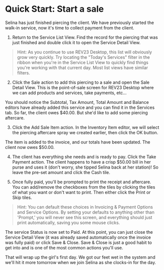 # Quick Start: Start a sale

Selina has just finished piercing the client. We have previously started the walk-in service, now it's time to collect payment from the client.

1. Return to the Service List View. Find the record for the piercing that was just finished and double click it to open the Service Detail View.

> Hint: As you continue to use REV23 Desktop, this list will obviously grow very quickly. Try locating the "Today's Services" filter in the ribbon when you're in the Service List View to quickly find things you're working with that current day. Most list views have similar filters.

2. Click the Sale action to add this piercing to a sale and open the Sale Detail View. This is the point-of-sale screen for REV23 Desktop where we can add products and services, take payments, etc...

You should notice the Subtotal, Tax Amount, Total Amount and Balance editors have already added this service and you can find it in the Services tab. So far, the client owes $40.00. But she'd like to add some piercing aftercare.

3. Click the Add Sale Item action. In the Inventory Item editor, we will select the piercing aftercare spray we created earlier, then click the OK button.

The item is added to the invoice, and our totals have been updated. The client now owes $50.00.

4. The client has everything she needs and is ready to pay. Click the Take Payment action. The client happens to have a crisp $50.00 bill in her purse and uses it (don't worry, she tipped Selina back at her station)! So leave the pre-set amount and click the Cash tile.

5. Once fully paid, you'll be prompted to print the receipt and aftercare. You can add/remove the checkboxes from the tiles by clicking the tiles of what you want or don't want to print. Then either click the Print or Skip tiles.

> Hint: You can default these choices in Invoicing & Payment Options and Service Options. By setting your defaults to anything other than 'Prompt,' you will never see this screen, and everything should just print automatically, saving you some mouse clicks.

The service Status is now set to Paid. At this point, you can just close the Service Detail View (it was already saved automatically once the invoice was fully paid) or click Save & Close. Save & Close is just a good habit to get into and is one of the most common actions you'll use.

That will wrap up the girl's first day. We got our feet wet in the system and we'll hit it more tomorrow when we join Selina as she clocks-in for the day.
